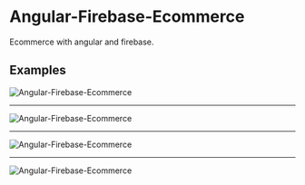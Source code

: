 # Angular-Firebase-Ecommerce
Ecommerce with angular and firebase.


## Examples
![Angular-Firebase-Ecommerce](https://github.com/LazyBruceWayne/Angular-Firebase-Ecommerce/blob/master/screen2.png)
<hr>

![Angular-Firebase-Ecommerce](https://github.com/LazyBruceWayne/Angular-Firebase-Ecommerce/blob/master/screen3.png)

<hr>

![Angular-Firebase-Ecommerce](https://github.com/LazyBruceWayne/Angular-Firebase-Ecommerce/blob/master/screen4.png)

<hr>

![Angular-Firebase-Ecommerce](https://github.com/LazyBruceWayne/Angular-Firebase-Ecommerce/blob/master/screen5.png)
